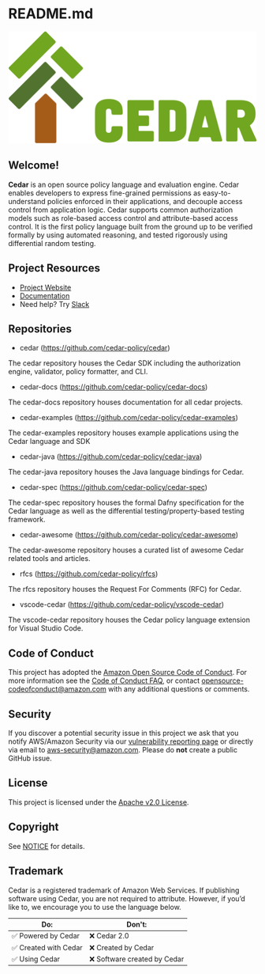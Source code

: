 # README.md

![Cedar Green Logo](logo.svg "Cedar Logo")

## Welcome!

**Cedar** is an open source policy language and evaluation engine. Cedar enables developers to express fine-grained permissions as easy-to-understand policies enforced in their applications, and decouple access control from application logic. Cedar supports common authorization models such as role-based access control and attribute-based access control. It is the first policy language built from the ground up to be verified formally by using automated reasoning, and tested rigorously using differential random testing. 


## Project Resources

* [Project Website](https://www.cedarpolicy.com/)
* [Documentation](https://docs.cedarpolicy.com/)
* Need help? Try [Slack](https://communityinviter.com/apps/cedar-policy/cedar-policy-language)

## Repositories

* cedar (https://github.com/cedar-policy/cedar)

The cedar repository houses the Cedar SDK including the authorization engine, validator, policy formatter, and CLI.

* cedar-docs (https://github.com/cedar-policy/cedar-docs)

The cedar-docs repository houses documentation for all cedar projects.

* cedar-examples (https://github.com/cedar-policy/cedar-examples)

The cedar-examples repository houses example applications using the Cedar language and SDK

* cedar-java (https://github.com/cedar-policy/cedar-java)

The cedar-java repository houses the Java language bindings for Cedar.

* cedar-spec (https://github.com/cedar-policy/cedar-spec)

The cedar-spec repository houses the formal Dafny specification for the Cedar language as well as the differential testing/property-based testing framework.

* cedar-awesome (https://github.com/cedar-policy/cedar-awesome)

The cedar-awesome repository houses a curated list of awesome Cedar related tools and articles.

* rfcs (https://github.com/cedar-policy/rfcs)

The rfcs repository houses the Request For Comments (RFC) for Cedar.

* vscode-cedar (https://github.com/cedar-policy/vscode-cedar)

The vscode-cedar repository houses the Cedar policy language extension for Visual Studio Code.

## Code of Conduct

This project has adopted the [Amazon Open Source Code of Conduct](../CODE_OF_CONDUCT.md). For more information see the [Code of Conduct FAQ](https://aws.github.io/code-of-conduct-faq), or contact [opensource-codeofconduct@amazon.com](mailto:opensource-codeofconduct@amazon.com) with any additional questions or comments.


## Security

If you discover a potential security issue in this project we ask that you notify AWS/Amazon Security via our [vulnerability reporting page](http://aws.amazon.com/security/vulnerability-reporting/) or directly via email to [aws-security@amazon.com](mailto:aws-security@amazon.com). Please do **not** create a public GitHub issue.


## License

This project is licensed under the [Apache v2.0 License](LICENSE).


## Copyright

See [NOTICE](NOTICE) for details.


## Trademark

Cedar is a registered trademark of Amazon Web Services. If publishing software using Cedar, you are not required to attribute. However, if you’d like to, we encourage you to use the language below.


|Do:	|Don't:	|
|---	|---	|
|✅ Powered by Cedar	|❌ Cedar 2.0	|
|✅ Created with Cedar	|❌ Created by Cedar	|
|✅ Using Cedar	|❌ Software created by Cedar	|


